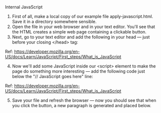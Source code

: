 Internal JavaScript

1. First of all, make a local copy of our example file apply-javascript.html. Save it in a directory somewhere sensible.
2. Open the file in your web browser and in your text editor. You'll see that the HTML creates a simple web page containing a clickable button.
3. Next, go to your text editor and add the following in your head — just before your closing &lt;/head&gt; tag:

Ref: https://developer.mozilla.org/en-US/docs/Learn/JavaScript/First_steps/What_is_JavaScript

4. Now we'll add some JavaScript inside our &lt;script&gt; element to make the page do something more interesting — add the following code just below the "// JavaScript goes here" line:

Ref: https://developer.mozilla.org/en-US/docs/Learn/JavaScript/First_steps/What_is_JavaScript

5. Save your file and refresh the browser — now you should see that when you click the button, a new paragraph is generated and placed below.
